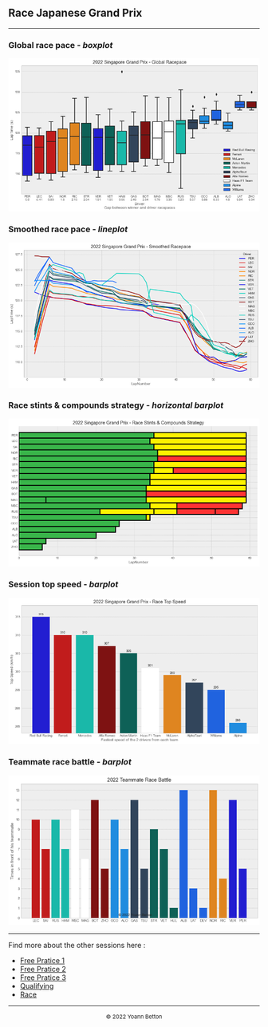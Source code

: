 ## Race Japanese Grand Prix

---

### Global race pace - *boxplot*

<img src="/output/2022-10-09_Japanese_Grand_Prix/global_racepace_white.png?raw=true"/>

### Smoothed race pace - *lineplot*

<img src="/output/2022-10-09_Japanese_Grand_Prix/smoothed_racepace_white.png?raw=true"/>

### Race stints & compounds strategy - *horizontal barplot*

<img src="/output/2022-10-09_Japanese_Grand_Prix/race_stints_compounds_stategy_white.png?raw=true"/>

### Session top speed - *barplot*

<img src="/output/2022-10-09_Japanese_Grand_Prix/topspeed_race_white.png?raw=true"/>

### Teammate race battle - *barplot*

<img src="/output/2022-10-09_Japanese_Grand_Prix/teammates_race_battle_white.png?raw=true"/>

--- 

Find more about the other sessions here :
  - [Free Pratice 1](/page/FP1/2022-10-09_Japanese_Grand_Prix)  
  - [Free Pratice 2](/page/FP2/2022-10-09_Japanese_Grand_Prix) 
  - [Free Pratice 3](/page/FP3/2022-10-09_Japanese_Grand_Prix)
  - [Qualifying](/page/Qualifying/2022-10-09_Japanese_Grand_Prix) 
  - [Race](/page/Race/2022-10-09_Japanese_Grand_Prix)

---

<div style="text-align: center">
  <p style="font-size:11px">&copy; 2022 Yoann Betton</p>
</div>

<!-- ---

<p style="font-size:11px">Page generated from <a href="https://github.com/yoannbtn/yoannbtn.github.io">github.com/yoannbtn</a>.</p> -->